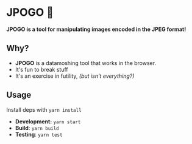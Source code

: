 # JPOGO 🤸

**JPOGO is a tool for manipulating images encoded in the JPEG format!**

## Why?

- **JPOGO** is a datamoshing tool that works in the browser.
- It's fun to break stuff
- It's an exercise in futility, _(but isn't everything?)_

## Usage

Install deps with `yarn install`

- **Development:** `yarn start`
- **Build**: `yarn build`
- **Testing**: `yarn test`
